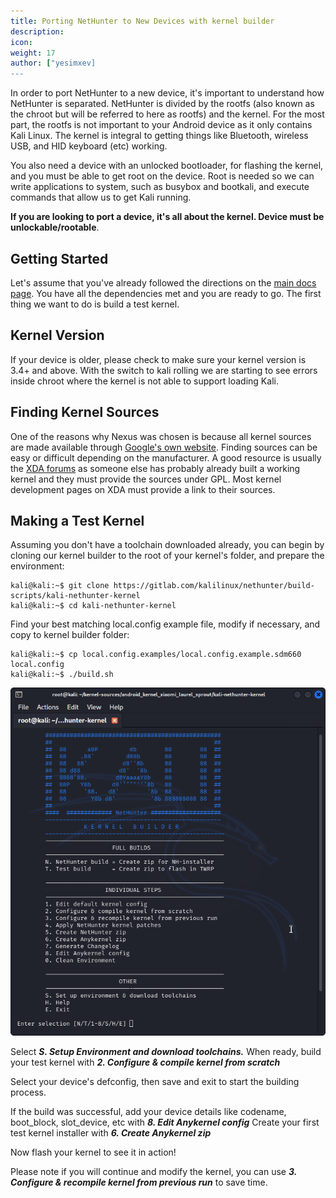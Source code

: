 ```yaml
---
title: Porting NetHunter to New Devices with kernel builder
description:
icon:
weight: 17
author: ["yesimxev]
---
```


In order to port NetHunter to a new device, it's important to understand how NetHunter is separated. NetHunter is divided by the rootfs (also known as the chroot but will be referred to here as rootfs) and the kernel. For the most part, the rootfs is not important to your Android device as it only contains Kali Linux. The kernel is integral to getting things like Bluetooth, wireless USB, and HID keyboard (etc) working.

You also need a device with an unlocked bootloader, for flashing the kernel, and you must be able to get root on the device. Root is needed so we can write applications to system, such as busybox and bootkali, and execute commands that allow us to get Kali running.

**If you are looking to port a device, it's all about the kernel. Device must be unlockable/rootable**.

## Getting Started

Let's assume that you've already followed the directions on the [main docs page](/docs/nethunter/building-nethunter/). You have all the dependencies met and you are ready to go. The first thing we want to do is build a test kernel.

## Kernel Version

If your device is older, please check to make sure your kernel version is 3.4+ and above. With the switch to kali rolling we are starting to see errors inside chroot where the kernel is not able to support loading Kali.

## Finding Kernel Sources

One of the reasons why Nexus was chosen is because all kernel sources are made available through [Google's own website](https://android.googlesource.com). Finding sources can be easy or difficult depending on the manufacturer. A good resource is usually the [XDA forums](https://forum.xda-developers.com/) as someone else has probably already built a working kernel and they must provide the sources under GPL. Most kernel development pages on XDA must provide a link to their sources.

## Making a Test Kernel

Assuming you don't have a toolchain downloaded already, you can begin by cloning our kernel builder to the root of your kernel's folder, and prepare the environment:

```console
kali@kali:~$ git clone https://gitlab.com/kalilinux/nethunter/build-scripts/kali-nethunter-kernel
kali@kali:~$ cd kali-nethunter-kernel
```

Find your best matching local.config example file, modify if necessary, and copy to kernel builder folder:

```console
kali@kali:~$ cp local.config.examples/local.config.example.sdm660 local.config
kali@kali:~$ ./build.sh
```

![](nethunter-porting1.png)

Select ***S. Setup Environment and download toolchains.***
When ready, build your test kernel with ***2. Configure & compile kernel from scratch***

Select your device's defconfig, then save and exit to start the building process.

If the build was successful, add your device details like codename, boot_block, slot_device, etc with ***8. Edit Anykernel config***
Create your first test kernel installer with ***6. Create Anykernel zip***

Now flash your kernel to see it in action!

Please note if you will continue and modify the kernel, you can use ***3. Configure & recompile kernel from previous run*** to save time.
